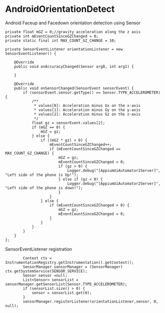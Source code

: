 # AndroidOrientationDetect
Android Faceup and Facedown orientation detection using Sensor



    private float mGZ = 0;//gravity acceleration along the z axis
    private int mEventCountSinceGZChanged = 0;
    private static final int MAX_COUNT_GZ_CHANGE = 10;

    private SensorEventListener orientationListener = new SensorEventListener() {

        @Override
        public void onAccuracyChanged(Sensor arg0, int arg1) {

        }

        @Override
        public void onSensorChanged(SensorEvent sensorEvent) {
            if (sensorEvent.sensor.getType() == Sensor.TYPE_ACCELEROMETER) {
                /**
                 * values[0]: Acceleration minus Gx on the x-axis
                 * values[1]: Acceleration minus Gy on the y-axis
                 * values[2]: Acceleration minus Gz on the z-axis
                 */
                float gz = sensorEvent.values[2];
                if (mGZ == 0) {
                    mGZ = gz;
                } else {
                    if ((mGZ * gz) < 0) {
                        mEventCountSinceGZChanged++;
                        if (mEventCountSinceGZChanged == MAX_COUNT_GZ_CHANGE) {
                            mGZ = gz;
                            mEventCountSinceGZChanged = 0;
                            if (gz > 0) {
                                Logger.debug("[AppiumUiAutomator2Server]", "Left side of the phone is Up!");
                            } else if (gz < 0) {
                                Logger.debug("[AppiumUiAutomator2Server]", "Left side of the phone is down!");
                            }
                        }
                    } else {
                        if (mEventCountSinceGZChanged > 0) {
                            mGZ = gz;
                            mEventCountSinceGZChanged = 0;
                        }
                    }
                }
            }
        }
    };


SensorEventListener registration

            Context ctx = InstrumentationRegistry.getInstrumentation().getContext();
            SensorManager sensorManager = (SensorManager) ctx.getSystemService(SENSOR_SERVICE);
            Sensor sensor =null;
            List<Sensor> sensorList = sensorManager.getSensorList(Sensor.TYPE_ACCELEROMETER);
            if (sensorList.size() > 0) {
                sensor = sensorList.get(0);
            }
            sensorManager.registerListener(orientationListener,sensor, 0, null);

